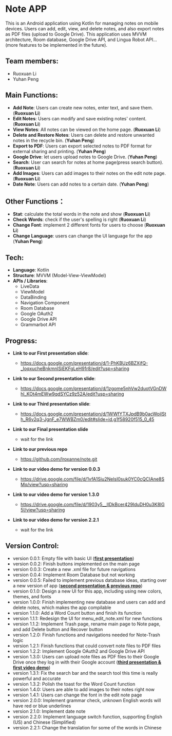 # Note APP

This is an Android application using Kotlin for managing notes on mobile devices. Users can add, edit, view, and delete notes, and also export notes as PDF files (upload to Google Drive). This application uses MVVM architecture, Room database, Google Drive API, and Lingua Robot API... (more features to be implemented in the future).

## Team members: 
- Ruoxuan Li
- Yuhan Peng

## Main Functions:
- **Add Note**: Users can create new notes, enter text, and save them. (**Ruoxuan Li**)
- **Edit Notes**: Users can modify and save existing notes' content. (**Ruoxuan Li**)
- **View Notes**: All notes can be viewed on the home page. (**Ruoxuan Li**)
- **Delete and Restore Notes**: Users can delete and restore unwanted notes in the recycle bin. (**Yuhan Peng**)
- **Export to PDF**: Users can export selected notes to PDF format for external sharing and printing. (**Yuhan Peng**)
- **Google Drive**: let users upload notes to Google Drive. (**Yuhan Peng**)
- **Search**: User can search for notes at home page(press search button). (**Ruoxuan Li**)
- **Add Images**: Users can add images to their notes on the edit note page. (**Ruoxuan Li**)
- **Date Note**: Users can add notes to a certain date. (**Yuhan Peng**)

## Other Functions：
- **Stat**: calculate the total words in the note and show  (**Ruoxuan Li**)
- **Check Words**: check if the user's spelling is right (**Ruoxuan Li**)
- **Change Font**: implement 2 different fonts for users to choose (**Ruoxuan Li**)
- **Change Language**: users can change the UI language for the app (**Yuhan Peng**)

## Tech:

- **Language**: Kotlin
- **Structure**: MVVM (Model-View-ViewModel)
- **APIs / Libraries**:
  - LiveData
  - ViewModel
  - DataBinding
  - Navigation Component
  - Room Database
  - Google OAuth2
  - Google Drive API
  - Grammarbot API

## Progress:
- **Link to our First presentation slide**:
    - https://docs.google.com/presentation/d/1-PhKBUz6BZXjfQ-_IoqxucheBnkmnISiEKFgLeH91r8/edit?usp=sharing

- **Link to our Second presentation slide**:
    - https://docs.google.com/presentation/d/1zgome5nhVw2duotVGnDWhl_KOt4mEWw9qdSYCz9z52A/edit?usp=sharing

- **Link to our Third presentation slide**:
    - https://docs.google.com/presentation/d/1WWfYTXJpdB9b0acWoilSth_R6v2q3-JgnF_e7WWBZm0/edit#slide=id.g1f58920f515_0_45
 
- **Link to our Final presentation slide**
    - wait for the link

- **Link to our previous repo**
    - https://github.com/lroxanne/note.git

- **Link to our video demo for version 0.0.3**
    - https://drive.google.com/file/d/1vfA1Siu2NelsI0suk0YC0cQCIAne8SMq/view?usp=sharing

- **Link to our video demo for version 1.3.0**
    - https://drive.google.com/file/d/1903y5__lIDkBcer429IduDH0u3K8lG5I/view?usp=sharing
 
- **Link to our video demo for version 2.2.1**
    - wait for the link

## Version Control:
- version 0.0.1: Empty file with basic UI (<ins>**first presentation**</ins>)
- version 0.0.2: Finish buttons implemented on the main page
- version 0.0.3: Create a new .xml file for future navigations
- version 0.0.4: Implement Room Database but not working
- version 0.0.5: Failed to implement previous database ideas, starting over a new version of app (<ins>**second presentation & previous repo**</ins>)
- version 0.1.0: Design a new UI for this app, including using new colors, themes, and fonts
- version 1.0.0: Finish implementing new database and users can add and delete notes, which makes the app compilable
- version 1.1.0: Add a Word Count button and finish its function
- version 1.1.1: Redesign the UI for menu_edit_note.xml for new functions
- version 1.1.2: Implement Trash page, rename main page to Note page, and add Delete button and Recover button
- version 1.2.0: Finish functions and navigations needed for Note-Trash logic
- version 1.2.1: Finish functions that could convert note files to PDF files
- version 1.2.2: Implement Google OAuth2 and Google Drive API
- version 1.3.0: Users can upload note files as PDF files to their Google Drive once they log in with their Google account (<ins>**third presentation & first video demo**</ins>)
- version 1.3.1: Fix the search bar and the search tool this time is really powerful and accurate
- version 1.3.2: Polish the toast for the Word Count function
- version 1.4.0: Users are able to add images to their notes right now
- version 1.4.1: Users can change the font in the edit note page
- version 2.0.0: Implement grammar check, unknown English words will have red or blue underlines
- version 2.1.0: Implement date note
- version 2.2.0: Implement language switch function, supporting English (US) and Chinese (Simplified)
- version 2.2.1: Change the translation for some of the words in Chinese
